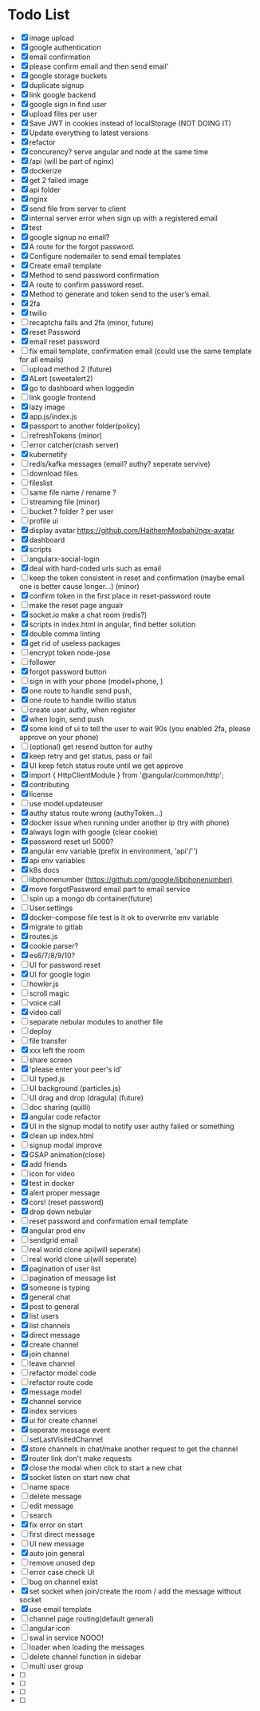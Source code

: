 # Todo List

- [x] image upload
- [x] google authentication
- [x] email confirmation
- [x] please confirm email and then send email'
- [x] google storage buckets
- [x] duplicate signup
- [x] link google backend
- [x] google sign in find user
- [x] upload files per user
- [x] Save JWT in cookies instead of localStorage (NOT DOING IT)
- [x] Update everything to latest versions
- [x] refactor
- [x] concurency? serve angular and node at the same time
- [x] /api (will be part of nginx)
- [x] dockerize
- [x] get 2 failed image
- [x] api folder
- [x] nginx
- [x] send file from server to client
- [x] internal server error when sign up with a registered email
- [x] test
- [x] google signup no email?
- [x] A route for the forgot password.
- [x] Configure nodemailer to send email templates
- [x] Create email template
- [x] Method to send password confirmation
- [x] A route to confirm password reset.
- [x] Method to generate and token send to the user’s email.
- [x] 2fa
- [x] twilio
- [ ] recaptcha fails and 2fa (minor, future)
- [x] reset Password
- [x] email reset password
- [ ] fix email template, confirmation email (could use the same template for all emails)
- [ ] upload method 2 (future)
- [x] ALert (sweetalert2)
- [x] go to dashboard when loggedin
- [ ] link google frontend
- [x] lazy image
- [x] app.js/index.js
- [x] passport to another folder(policy)
- [ ] refreshTokens (minor)
- [ ] error catcher(crash server)
- [x] kubernetify
- [ ] redis/kafka messages (email? authy? seperate servive)
- [ ] download files
- [ ] fileslist
- [ ] same file name / rename ?
- [ ] streaming file (minor)
- [ ] bucket ? folder ? per user
- [ ] profile ui
- [x] display avatar <https://github.com/HaithemMosbahi/ngx-avatar>
- [x] dashboard
- [x] scripts
- [ ] angularx-social-login
- [x] deal with hard-coded urls such as email
- [ ] keep the token consistent in reset and confirmation (maybe email one is better cause longer...) (minor)
- [x] confirm token in the first place in reset-password route
- [ ] make the reset page angualr
- [x] socket.io make a chat room (redis?)
- [x] scripts in index.html in angular, find better solution
- [x] double comma linting
- [x] get rid of useless packages
- [ ] encrypt token node-jose
- [ ] follower
- [x] forgot password button
- [ ] sign in with your phone (model+phone, )
- [x] one route to handle send push,
- [x] one route to handle twillio status
- [ ] create user authy, when register
- [x] when login, send push
- [x] some kind of ui to tell the user to wait 90s (you enabled 2fa, please approve on your phone)
- [ ] (optional) get resend button for authy
- [x] keep retry and get status, pass or fail
- [x] UI keep fetch status route until we get approve
- [x] import { HttpClientModule } from '@angular/common/http';
- [x] contributing
- [x] license
- [ ] use model.updateuser
- [x] authy status route wrong (authyToken...)
- [x] docker issue when running under another ip (try with phone)
- [x] always login with google (clear cookie)
- [x] password reset url 5000?
- [x] angular env variable (prefix in environment, 'api'/'')
- [x] api env variables
- [x] k8s docs
- [ ] libphonenumber (<https://github.com/google/libphonenumber)>
- [x] move forgotPassword email part to email service
- [ ] spin up a mongo db container(future)
- [ ] User.settings
- [x] docker-compose file test is it ok to overwrite env variable
- [x] migrate to gitlab
- [x] routes.js
- [x] cookie parser?
- [x] es6/7/8/9/10?
- [ ] UI for password reset
- [x] UI for google login
- [ ] howler.js
- [ ] scroll magic
- [ ] voice call
- [x] video call
- [ ] separate nebular modules to another file
- [ ] deploy
- [ ] file transfer
- [x] xxx left the room
- [ ] share screen
- [x] 'please enter your peer's id'
- [ ] UI typed.js
- [ ] UI background (particles.js)
- [ ] UI drag and drop (dragula) (future)
- [ ] doc sharing (quilli)
- [x] angular code refactor
- [x] UI in the signup modal to notify user authy failed or something
- [x] clean up index.html
- [ ] signup modal improve
- [x] GSAP animation(close)
- [x] add friends
- [ ] icon for video
- [x] test in docker
- [x] alert proper message
- [x] cors! (reset password)
- [x] drop down nebular
- [ ] reset password and confirmation email template
- [x] angular prod env
- [ ] sendgrid email
- [ ] real world clone api(will seperate)
- [ ] real world clone ui(will seperate)
- [x] pagination of user list
- [ ] pagination of message list
- [x] someone is typing
- [x] general chat
- [x] post to general
- [x] list users
- [x] list channels
- [x] direct message
- [x] create channel
- [x] join channel
- [ ] leave channel
- [ ] refactor model code
- [ ] refactor route code
- [x] message model
- [x] channel service
- [x] index services
- [x] ui for create channel
- [x] seperate message event
- [ ] setLastVisitedChannel
- [x] store channels in chat/make another request to get the channel
- [x] router link don't make requests
- [x] close the modal when click to start a new chat
- [x] socket listen on start new chat
- [ ] name space
- [ ] delete message
- [ ] edit message
- [ ] search
- [x] fix error on start
- [ ] first direct message
- [ ] UI new message
- [x] auto join general
- [ ] remove unused dep
- [ ] error case check UI
- [ ] bug on channel exist
- [x] set socket when join/create the room / add the message without socket
- [x] use email template
- [ ] channel page routing(default general)
- [ ] angular icon
- [ ] swal in service NOOO!
- [ ] loader when loading the messages
- [ ] delete channel function in sidebar
- [ ] multi user group
- [ ]
- [ ]
- [ ]
- [ ]
